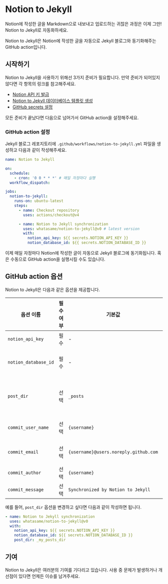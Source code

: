 # Notion to Jekyll

Notion에 작성한 글을 Markdown으로 내보내고 업로드하는 귀찮은 과정은 이제 그만! Notion to Jekyll로 자동화하세요.

Notion to Jekyll은 Notion에 작성한 글을 자동으로 Jekyll 블로그와 동기화해주는 GitHub action입니다.

## 시작하기

Notion to Jekyll을 사용하기 위해선 3가지 준비가 필요합니다. 만약 준비가 되어있지 않다면 각 항목의 링크를 참고해주세요.

- [Notion API 키 발급](./notion-api-key-ko.md)
- [Notion to Jekyll 데이터베이스 템플릿 생성](./notion-to-jekyll-template-ko.md)
- [GitHub secrets 설정](./github-secrets-ko.md)

모든 준비가 끝났다면 다음으로 넘어가서 GitHub action을 설정해주세요.

### GitHub action 설정

Jekyll 블로그 레포지토리에 `.github/workflows/notion-to-jekyll.yml` 파일을 생성하고 다음과 같이 작성해주세요.

```yaml
name: Notion to Jekyll

on:
  schedule:
    - cron: '0 0 * * *' # 매일 자정마다 실행
  workflow_dispatch:

jobs:
  notion-to-jekyll:
    runs-on: ubuntu-latest
    steps:
      - name: Checkout repository
        uses: actions/checkout@v4

      - name: Notion to Jekyll synchronization
        uses: whatasame/notion-to-jekyll@v0 # latest version
        with:
          notion_api_key: ${{ secrets.NOTION_API_KEY }}
          notion_database_id: ${{ secrets.NOTION_DATABASE_ID }}
```

이제 매일 자정마다 Notion에 작성한 글이 자동으로 Jekyll 블로그에 동기화됩니다. 혹은 수동으로 GitHub action을 실행시킬 수도 있습니다.

## GitHub action 옵션

Notion to Jekyll은 다음과 같은 옵션을 제공합니다.

| 옵션 이름                | 필수 여부 | 기본값                                   | 설명                   |
|----------------------|-------|---------------------------------------|----------------------|
| `notion_api_key`     | 필수    | -                                     | Notion API 키         |
| `notion_database_id` | 필수    | -                                     | Notion 데이터베이스 ID     |
| `post_dir`           | 선택    | `_posts`                              | Jekyll 블로그의 포스트 디렉토리 |
| `commit_user_name`   | 선택    | `{username}`                          | Git 사용자 이름           |
| `commit_email`       | 선택    | `{username}@users.noreply.github.com` | Git 사용자 이메일          |
| `commit_author`      | 선택    | `{username}`                          | 커밋 작성자               |
| `commit_message`     | 선택    | `Synchronized by Notion to Jekyll`    | 커밋 메시지               |

예를 들어, `post_dir` 옵션을 변경하고 싶다면 다음과 같이 작성하면 됩니다.

```yaml
- name: Notion to Jekyll synchronization
  uses: whatasame/notion-to-jekyll@v0
  with:
    notion_api_key: ${{ secrets.NOTION_API_KEY }}
    notion_database_id: ${{ secrets.NOTION_DATABASE_ID }}
    post_dir: _my_posts_dir
```

## 기여

Notion to Jekyll은 여러분의 기여를 기다리고 있습니다. 사용 중 문제가 발생하거나 개선점이 있다면 언제든 이슈를 남겨주세요.


